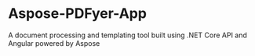 # Aspose-PDFyer-App
A document processing and templating tool built using .NET Core API and Angular powered by Aspose
